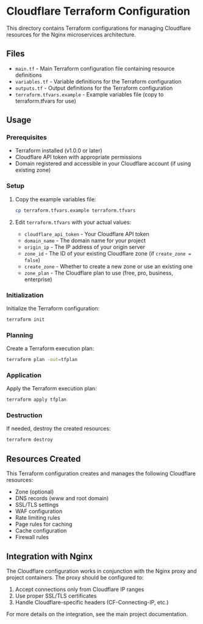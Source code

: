 # Cloudflare Terraform Configuration

This directory contains Terraform configurations for managing Cloudflare resources for the Nginx microservices architecture.

## Files

- `main.tf` - Main Terraform configuration file containing resource definitions
- `variables.tf` - Variable definitions for the Terraform configuration
- `outputs.tf` - Output definitions for the Terraform configuration
- `terraform.tfvars.example` - Example variables file (copy to terraform.tfvars for use)

## Usage

### Prerequisites

- Terraform installed (v1.0.0 or later)
- Cloudflare API token with appropriate permissions
- Domain registered and accessible in your Cloudflare account (if using existing zone)

### Setup

1. Copy the example variables file:
   ```bash
   cp terraform.tfvars.example terraform.tfvars
   ```

2. Edit `terraform.tfvars` with your actual values:
   - `cloudflare_api_token` - Your Cloudflare API token
   - `domain_name` - The domain name for your project
   - `origin_ip` - The IP address of your origin server
   - `zone_id` - The ID of your existing Cloudflare zone (if `create_zone = false`)
   - `create_zone` - Whether to create a new zone or use an existing one
   - `zone_plan` - The Cloudflare plan to use (free, pro, business, enterprise)

### Initialization

Initialize the Terraform configuration:

```bash
terraform init
```

### Planning

Create a Terraform execution plan:

```bash
terraform plan -out=tfplan
```

### Application

Apply the Terraform execution plan:

```bash
terraform apply tfplan
```

### Destruction

If needed, destroy the created resources:

```bash
terraform destroy
```

## Resources Created

This Terraform configuration creates and manages the following Cloudflare resources:

- Zone (optional)
- DNS records (www and root domain)
- SSL/TLS settings
- WAF configuration
- Rate limiting rules
- Page rules for caching
- Cache configuration
- Firewall rules

## Integration with Nginx

The Cloudflare configuration works in conjunction with the Nginx proxy and project containers. The proxy should be configured to:

1. Accept connections only from Cloudflare IP ranges
2. Use proper SSL/TLS certificates
3. Handle Cloudflare-specific headers (CF-Connecting-IP, etc.)

For more details on the integration, see the main project documentation. 
